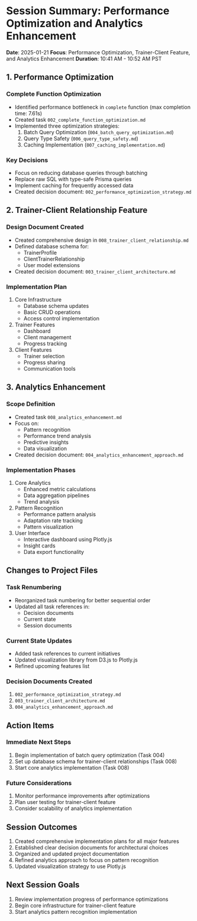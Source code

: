 # Session Summary: Performance Optimization and Analytics Enhancement

**Date**: 2025-01-21
**Focus**: Performance Optimization, Trainer-Client Feature, and Analytics Enhancement
**Duration**: 10:41 AM - 10:52 AM PST

## 1. Performance Optimization

### Complete Function Optimization
- Identified performance bottleneck in `complete` function (max completion time: 7.61s)
- Created task `002_complete_function_optimization.md`
- Implemented three optimization strategies:
  1. Batch Query Optimization (`004_batch_query_optimization.md`)
  2. Query Type Safety (`006_query_type_safety.md`)
  3. Caching Implementation (`007_caching_implementation.md`)

### Key Decisions
- Focus on reducing database queries through batching
- Replace raw SQL with type-safe Prisma queries
- Implement caching for frequently accessed data
- Created decision document: `002_performance_optimization_strategy.md`

## 2. Trainer-Client Relationship Feature

### Design Document Created
- Created comprehensive design in `008_trainer_client_relationship.md`
- Defined database schema for:
  - TrainerProfile
  - ClientTrainerRelationship
  - User model extensions
- Created decision document: `003_trainer_client_architecture.md`

### Implementation Plan
1. Core Infrastructure
   - Database schema updates
   - Basic CRUD operations
   - Access control implementation
2. Trainer Features
   - Dashboard
   - Client management
   - Progress tracking
3. Client Features
   - Trainer selection
   - Progress sharing
   - Communication tools

## 3. Analytics Enhancement

### Scope Definition
- Created task `008_analytics_enhancement.md`
- Focus on:
  - Pattern recognition
  - Performance trend analysis
  - Predictive insights
  - Data visualization
- Created decision document: `004_analytics_enhancement_approach.md`

### Implementation Phases
1. Core Analytics
   - Enhanced metric calculations
   - Data aggregation pipelines
   - Trend analysis
2. Pattern Recognition
   - Performance pattern analysis
   - Adaptation rate tracking
   - Pattern visualization
3. User Interface
   - Interactive dashboard using Plotly.js
   - Insight cards
   - Data export functionality

## Changes to Project Files

### Task Renumbering
- Reorganized task numbering for better sequential order
- Updated all task references in:
  - Decision documents
  - Current state
  - Session documents

### Current State Updates
- Added task references to current initiatives
- Updated visualization library from D3.js to Plotly.js
- Refined upcoming features list

### Decision Documents Created
1. `002_performance_optimization_strategy.md`
2. `003_trainer_client_architecture.md`
3. `004_analytics_enhancement_approach.md`

## Action Items

### Immediate Next Steps
1. Begin implementation of batch query optimization (Task 004)
2. Set up database schema for trainer-client relationships (Task 008)
3. Start core analytics implementation (Task 008)

### Future Considerations
1. Monitor performance improvements after optimizations
2. Plan user testing for trainer-client feature
3. Consider scalability of analytics implementation

## Session Outcomes
1. Created comprehensive implementation plans for all major features
2. Established clear decision documents for architectural choices
3. Organized and updated project documentation
4. Refined analytics approach to focus on pattern recognition
5. Updated visualization strategy to use Plotly.js

## Next Session Goals
1. Review implementation progress of performance optimizations
2. Begin core infrastructure for trainer-client feature
3. Start analytics pattern recognition implementation
